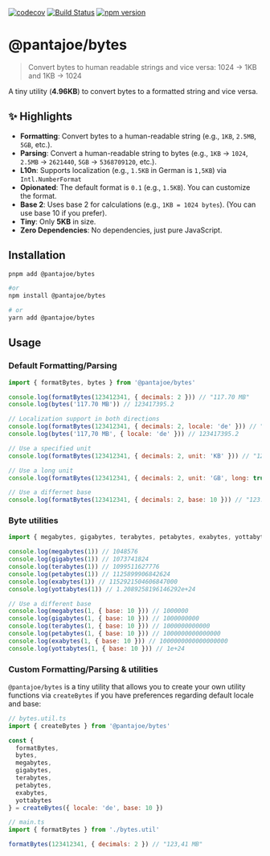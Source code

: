 [![codecov](https://codecov.io/gh/pantajoe/bytes/graph/badge.svg?token=T6FH2EEDT2)](https://codecov.io/gh/pantajoe/bytes)
[![Build Status](https://github.com/pantajoe/bytes/actions/workflows/ci.yml/badge.svg)](https://github.com/pantajoe/bytes/actions)
[![npm version](https://badge.fury.io/js/%40pantajoe%2Fbytes.svg)](https://badge.fury.io/js/%40pantajoe%2Fbytes)

# @pantajoe/bytes

> Convert bytes to human readable strings and vice versa:
> 1024 → 1KB and 1KB → 1024

A tiny utility (**4.96KB**) to convert bytes to a formatted string and vice versa.

## ✨ Highlights

- **Formatting**: Convert bytes to a human-readable string (e.g., `1KB`, `2.5MB`, `5GB`, etc.).
- **Parsing**: Convert a human-readable string to bytes (e.g., `1KB` -> `1024`, `2.5MB` -> `2621440`, `5GB` -> `5368709120`, etc.).
- **L10n**: Supports localization (e.g., `1.5KB` in German is `1,5KB`) via `Intl.NumberFormat`
- **Opionated**: The default format is `0.1` (e.g., `1.5KB`). You can customize the format.
- **Base 2**: Uses base 2 for calculations (e.g., `1KB = 1024 bytes`). (You can use base 10 if you prefer).
- **Tiny**: Only **5KB** in size.
- **Zero Dependencies**: No dependencies, just pure JavaScript.

## Installation

```bash
pnpm add @pantajoe/bytes

#or
npm install @pantajoe/bytes

# or
yarn add @pantajoe/bytes
```

## Usage

### Default Formatting/Parsing

```js
import { formatBytes, bytes } from '@pantajoe/bytes'

console.log(formatBytes(123412341, { decimals: 2 })) // "117.70 MB"
console.log(bytes('117.70 MB')) // 123417395.2

// Localization support in both directions
console.log(formatBytes(123412341, { decimals: 2, locale: 'de' })) // "117,70 MB"
console.log(bytes('117,70 MB', { locale: 'de' })) // 123417395.2

// Use a specified unit
console.log(formatBytes(123412341, { decimals: 2, unit: 'KB' })) // "120,519.86 KB"

// Use a long unit
console.log(formatBytes(123412341, { decimals: 2, unit: 'GB', long: true })) // "0.11 Gigabytes"

// Use a differnet base
console.log(formatBytes(123412341, { decimals: 2, base: 10 })) // "123.41 MB"
```

### Byte utilities

```js
import { megabytes, gigabytes, terabytes, petabytes, exabytes, yottabytes } from '@pantajoe/bytes'

console.log(megabytes(1)) // 1048576
console.log(gigabytes(1)) // 1073741824
console.log(terabytes(1)) // 1099511627776
console.log(petabytes(1)) // 1125899906842624
console.log(exabytes(1)) // 1152921504606847000
console.log(yottabytes(1)) // 1.2089258196146292e+24

// Use a different base
console.log(megabytes(1, { base: 10 })) // 1000000
console.log(gigabytes(1, { base: 10 })) // 1000000000
console.log(terabytes(1, { base: 10 })) // 1000000000000
console.log(petabytes(1, { base: 10 })) // 1000000000000000
console.log(exabytes(1, { base: 10 })) // 1000000000000000000
console.log(yottabytes(1, { base: 10 })) // 1e+24
```

### Custom Formatting/Parsing & utilities

`@pantajoe/bytes` is a tiny utility that allows you to create your own utility functions
via `createBytes` if you have preferences regarding default locale and base:

```js
// bytes.util.ts
import { createBytes } from '@pantajoe/bytes'

const {
  formatBytes,
  bytes,
  megabytes,
  gigabytes,
  terabytes,
  petabytes,
  exabytes,
  yottabytes
} = createBytes({ locale: 'de', base: 10 })
```

```js
// main.ts
import { formatBytes } from './bytes.util'

formatBytes(123412341, { decimals: 2 }) // "123,41 MB"
```
